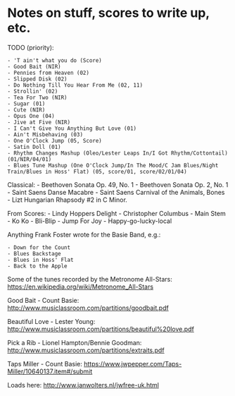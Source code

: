 # Notes on stuff, scores to write up, etc.

TODO (priority):

    - 'T ain't what you do (Score)
    - Good Bait (NIR)
    - Pennies from Heaven (02)
    - Slipped Disk (02)
    - Do Nothing Till You Hear From Me (02, 11)
    - Strollin' (02)
    - Tea For Two (NIR)
    - Sugar (01)
    - Cute (NIR)
    - Opus One (04)
    - Jive at Five (NIR)
    - I Can't Give You Anything But Love (01)
    - Ain't Misbehaving (03)
    - One O'Clock Jump (05, Score)
    - Satin Doll (01)
    - Rhythm Changes Mashup (Oleo/Lester Leaps In/I Got Rhythm/Cottontail) (01/NIR/04/01)
    - Blues Tune Mashup (One O'Clock Jump/In The Mood/C Jam Blues/Night Train/Blues in Hoss' Flat) (05, score/01, score/02/01/04)

Classical:
    - Beethoven Sonata Op. 49, No. 1
    - Beethoven Sonata Op. 2, No. 1
    - Saint Saens Danse Macabre
    - Saint Saens Carnival of the Animals, Bones
    - Lizt Hungarian Rhapsody #2 in C Minor.

From Scores:
    - Lindy Hoppers Delight
    - Christopher Columbus
    - Main Stem
    - Ko Ko
    - Bli-Blip
    - Jump For Joy
    - Happy-go-lucky-local

Anything Frank Foster wrote for the Basie Band, e.g.:

    - Down for the Count
    - Blues Backstage
    - Blues in Hoss' Flat
    - Back to the Apple

Some of the tunes recorded by the Metronome All-Stars: https://en.wikipedia.org/wiki/Metronome_All-Stars

Good Bait - Count Basie: http://www.musiclassroom.com/partitions/goodbait.pdf

Beautiful Love - Lester Young: http://www.musiclassroom.com/partitions/beautiful%20love.pdf

Pick a Rib - Lionel Hampton/Bennie Goodman: http://www.musiclassroom.com/partitions/extraits.pdf

Taps Miller - Count Basie: https://www.jwpepper.com/Taps-Miller/10640137.item#/submit

Loads here: http://www.janwolters.nl/jwfree-uk.html

